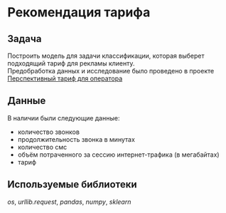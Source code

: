 # Рекомендация тарифа

## Задача

Построить модель для задачи классификации, которая выберет подходящий тариф для рекламы клиенту.   
Предобработка данных и исследование было проведено в проекте [Перспективный тариф для оператора](https://github.com/mo-hai/praktikum_projects/tree/main/telecom_SDA_EDA)


## Данные

В наличии были следующие данные:
- количество звонков
- продолжительность звонка в минутах
- количество смс
- объём потраченного за сессию интернет-трафика (в мегабайтах)
- тариф


## Используемые библиотеки
*os*, *urllib.request*, *pandas*, *numpy*, *sklearn*
